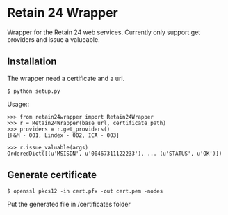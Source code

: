 # Retain 24 Wrapper
Wrapper for the Retain 24 web services. Currently only support get providers and issue a valueable.

## Installation
The wrapper need a certificate and a url.

    $ python setup.py

Usage::

    >>> from retain24wrapper import Retain24Wrapper
    >>> r = Retain24Wrapper(base_url, certificate_path)
    >>> providers = r.get_providers()
    [H&M - 001, Lindex - 002, ICA - 003]
    
    >>> r.issue_valuable(args)
    OrderedDict([(u'MSISDN', u'00467311122233'), ... (u'STATUS', u'OK')])
    
## Generate certificate

    $ openssl pkcs12 -in cert.pfx -out cert.pem -nodes
    
 Put the generated file in /certificates folder